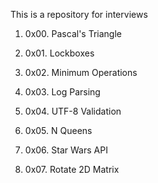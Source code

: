 This is a repository for interviews

1. 0x00. Pascal's Triangle

2. 0x01. Lockboxes

3. 0x02. Minimum Operations

4. 0x03. Log Parsing

5. 0x04. UTF-8 Validation

6. 0x05. N Queens

7. 0x06. Star Wars API

8. 0x07. Rotate 2D Matrix
